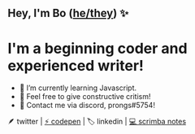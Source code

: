 <h2>Hey, I'm Bo (<a href="https://pronouny.xyx/u/tubox">he/they</a>) ✨</h2>

<h1>I'm a beginning coder and experienced writer!</h1>

- 🌱 I’m currently learning Javascript.
- 💬 Feel free to give constructive critism!
- 🌙 Contact me via discord, prongs#5754!

<p>🪶 twitter | <a href="https://codepen.io/baoilk">⚡ codepen</a> | 🏷️ linkedin | <a href="https://gist.github.com/baoilk/5dcafcdbbefc0530815a65a809367ef5">💻 scrimba notes</a>



<!---
baoilk/baoilk is a ✨ special ✨ repository because its `README.md` (this file) appears on your GitHub profile.
You can click the Preview link to take a look at your changes.
--->
